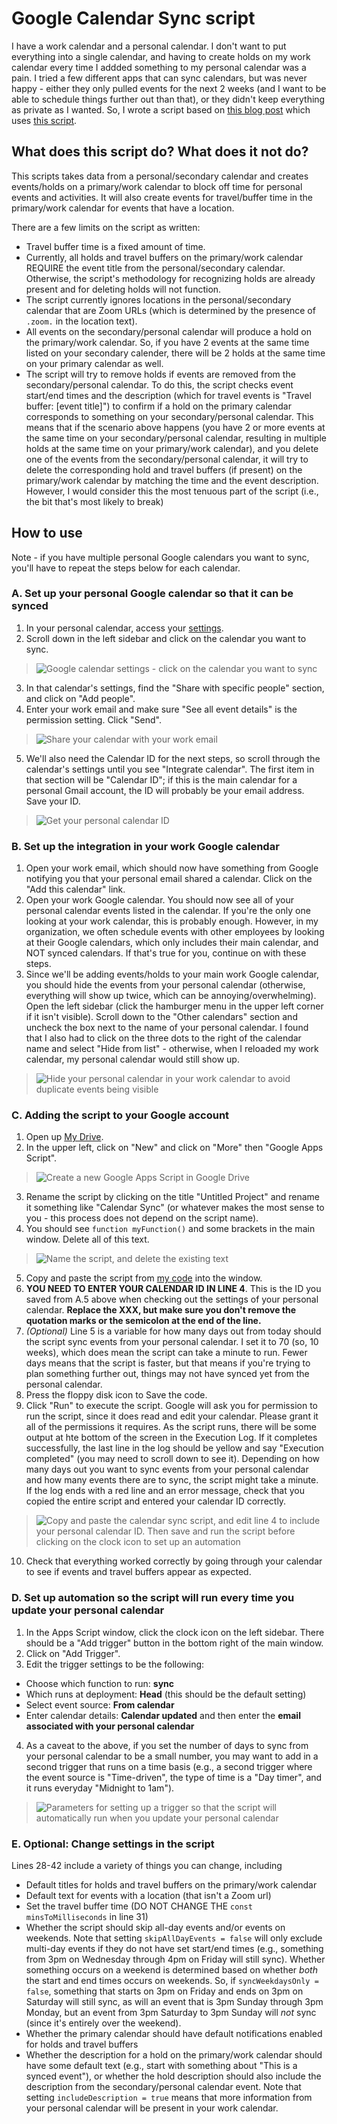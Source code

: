 # Google Calendar Sync script
I have a work calendar and a personal calendar. I don't want to put everything into a single calendar, and having to create holds
on my work calendar every time I addded something to my personal calendar was a pain. I tried a few different apps that can sync
calendars, but was never happy - either they only pulled events for the next 2 weeks (and I want to be able to schedule things
further out than that), or they didn't keep everything as private as I wanted. So, I wrote a script based on 
[this blog post](https://janelloi.com/auto-sync-google-calendar/) which uses 
[this script](https://gist.github.com/ttrahan/a88febc0538315b05346f4e3b35997f2).

## What does this script do? What does it not do?
This scripts takes data from a personal/secondary calendar and creates events/holds on a primary/work calendar to block off time 
for personal events and activities. It will also create events for travel/buffer time in the primary/work calendar for events 
that have a location. 

There are a few limits on the script as written:
* Travel buffer time is a fixed amount of time.
* Currently, all holds and travel buffers on the primary/work calendar REQUIRE the event title from the personal/secondary calendar. Otherwise, the script's methodology for recognizing holds are already present and for deleting holds will not function.
* The script currently ignores locations in the personal/secondary calendar that are Zoom URLs (which is determined by the presence of `.zoom.` in the location text). 
* All events on the secondary/personal calendar will produce a hold on the primary/work calendar. So, if you have 2 events at the same time listed on your secondary calender, there will be 2 holds at the same time on your primary calendar as well.
* The script will try to remove holds if events are removed from the secondary/personal calendar. To do this, the script checks event start/end times and the description (which for travel events is "Travel buffer: [event title]") to confirm if a hold on the primary calendar corresponds to something on your secondary/personal calendar. This means that if the scenario above happens (you have 2 or more events at the same time on your secondary/personal calendar, resulting in multiple holds at the same time on your primary/work calendar), and you delete one of the events from the secondary/personal calendar, it will try to delete the corresponding hold and travel buffers (if present) on the primary/work calendar by matching the time and the event description. However, I would consider this the most tenuous part of the script (i.e., the bit that's most likely to break)

## How to use

Note - if you have multiple personal Google calendars you want to sync, you'll have to repeat the steps below for each calendar.

### A. Set up your personal Google calendar so that it can be synced
1. In your personal calendar, access your [settings](https://calendar.google.com/calendar/u/0/r/settings).
2. Scroll down in the left sidebar and click on the calendar you want to sync.

> ![Google calendar settings - click on the calendar you want to sync](images/personal-cal-settings.png)

3. In that calendar's settings, find the "Share with specific people" section, and click on "Add people".
4. Enter your work email and make sure "See all event details" is the permission setting. Click "Send".

> ![Share your calendar with your work email](images/personal-cal-sharing.png)

5. We'll also need the Calendar ID for the next steps, so scroll through the calendar's settings until you see "Integrate calendar". The first item in that section will be "Calendar ID"; if this is the main calendar for a personal Gmail account, the ID will probably be your email address. Save your ID.

> ![Get your personal calendar ID](images/personal-cal-id.png)

### B. Set up the integration in your work Google calendar
1. Open your work email, which should now have something from Google notifying you that your personal email shared a calendar. Click on the "Add this calendar" link.
2. Open your work Google calendar. You should now see all of your personal calendar events listed in the calendar. If you're the only one looking at your work calendar, this is probably enough. However, in my organization, we often schedule events with other employees by looking at their Google calendars, which only includes their main calendar, and NOT synced calendars. If that's true for you, continue on with these steps.
3. Since we'll be adding events/holds to your main work Google calendar, you should hide the events from your personal calendar (otherwise, everything will show up twice, which can be annoying/overwhelming). Open the left sidebar (click the hamburger menu in the upper left corner if it isn't visible). Scroll down to the "Other calendars" section and uncheck the box next to the name of your personal calendar. I found that I also had to click on the three dots to the right of the calendar name and select "Hide from list" - otherwise, when I reloaded my work calendar, my personal calendar would still show up.

> ![Hide your personal calendar in your work calendar to avoid duplicate events being visible](images/work-cal-view.png)

### C. Adding the script to your Google account
1. Open up [My Drive](https://drive.google.com/).
2. In the upper left, click on "New" and click on "More" then "Google Apps Script".

> ![Create a new Google Apps Script in Google Drive](images/create-script.png)

3. Rename the script by clicking on the title "Untitled Project" and rename it something like "Calendar Sync" (or whatever makes the most sense to you - this process does not depend on the script name).
4. You should see `function myFunction()` and some brackets in the main window. Delete all of this text.

> ![Name the script, and delete the existing text](images/script-setup.png)

5. Copy and paste the script from [my code](https://github.com/caodonnell/COD-GoogleAppScripts/blob/main/GoogleCalendarSync/CalendarSync.gs) into the window. 
6. **YOU NEED TO ENTER YOUR CALENDAR ID IN LINE 4**. This is the ID you saved from A.5 above when checking out the settings of your personal calendar. **Replace the XXX, but make sure you don't remove the quotation marks or the semicolon at the end of the line.**
7. *(Optional)* Line 5 is a variable for how many days out from today should the script sync events from your personal calendar. I set it to 70 (so, 10 weeks), which does mean the script can take a minute to run. Fewer days means that the script is faster, but that means if you're trying to plan something further out, things may not have synced yet from the personal calendar.
8. Press the floppy disk icon to Save the code.
9. Click "Run" to execute the script. Google will ask you for permission to run the script, since it does read and edit your calendar. Please grant it all of the permissions it requires. As the script runs, there will be some output at hte bottom of the screen in the Execution Log. If it completes successfully, the last line in the log should be yellow and say "Execution completed" (you may need to scroll down to see it). Depending on how many days out you want to sync events from your personal calendar and how many events there are to sync, the script might take a minute. If the log ends with a red line and an error message, check that you copied the entire script and entered your calendar ID correctly.

> ![Copy and paste the calendar sync script, and edit line 4 to include your personal calendar ID. Then save and run the script before clicking on the clock icon to set up an automation](images/script-edit-v2.png)

10. Check that everything worked correctly by going through your calendar to see if events and travel buffers appear as expected.

### D. Set up automation so the script will run every time you update your personal calendar
1. In the Apps Script window, click the clock icon on the left sidebar. There should be a "Add trigger" button in the bottom right of the main window. 
2. Click on "Add Trigger".
3. Edit the trigger settings to be the following:
  - Choose which function to run: **sync**
  - Which runs at deployment: **Head** (this should be the default setting)
  - Select event source: **From calendar**
  - Enter calendar details: **Calendar updated** and then enter the **email associated with your personal calendar**
 4. As a caveat to the above, if you set the number of days to sync from your personal calendar to be a small number, you may want to add in a second trigger that runs on a time basis (e.g., a second trigger where the event source is "Time-driven", the type of time is a "Day timer", and it runs everyday "Midnight to 1am").
 
> ![Parameters for setting up a trigger so that the script will automatically run when you update your personal calendar](images/trigger-setup.png)

### E. Optional: Change settings in the script
Lines 28-42 include a variety of things you can change, including
* Default titles for holds and travel buffers on the primary/work calendar 
* Default text for events with a location (that isn't a Zoom url)
* Set the travel buffer time (DO NOT CHANGE THE `const minsToMilliseconds` in line 31)
* Whether the script should skip all-day events and/or events on weekends. Note that setting `skipAllDayEvents = false` will only exclude multi-day events if they do not have set start/end times (e.g., something from 3pm on Wednesday through 4pm on Friday will still sync). Whether something occurs on a weekend is determined based on whether *both* the start and end times occurs on weekends. So, if `syncWeekdaysOnly = false`, something that starts on 3pm on Friday and ends on 3pm on Saturday will still sync, as will an event that is 3pm Sunday through 3pm Monday, but an event from 3pm Saturday to 3pm Sunday will *not* sync (since it's entirely over the weekend).
* Whether the primary calendar should have default notifications enabled for holds and travel buffers
* Whether the description for a hold on the primary/work calendar should have some default text (e.g., start with something about "This is a synced event"), or whether the hold description should also include the description from the secondary/personal calendar event. Note that setting `includeDescription = true` means that more information from your personal calendar will be present in your work calendar.
